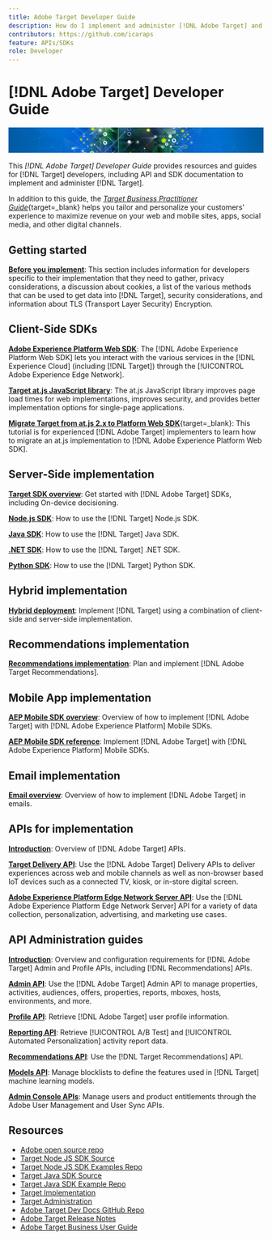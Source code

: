 ```yaml
---
title: Adobe Target Developer Guide
description: How do I implement and administer [!DNL Adobe Target] and work with its APIs and SDKs?
contributors: https://github.com/icaraps
feature: APIs/SDKs
role: Developer
---
```


# [!DNL Adobe Target] Developer Guide

![Adobe Target banner image](/help/dev/assets/target-home-banner-simple.png)

This *[!DNL Adobe Target] Developer Guide* provides resources and guides for [!DNL Target] developers, including API and SDK documentation to implement and administer [!DNL Target].

In addition to this guide, the [*Target Business Practitioner Guide*](https://experienceleague.adobe.com/docs/target/using/target-home.html){target=_blank} helps you tailor and personalize your customers' experience to maximize revenue on your web and mobile sites, apps, social media, and other digital channels.

## Getting started

[**Before you implement**](/help/dev/before-implement/prepare-to-implement-target.md): This section includes information for developers specific to their implementation that they need to gather, privacy considerations, a discussion about cookies, a list of the various methods that can be used to get data into [!DNL Target], security considerations, and information about TLS (Transport Layer Security) Encryption.

## Client-Side SDKs

[**Adobe Experience Platform Web SDK**](https://experienceleague.adobe.com/docs/experience-platform/edge/personalization/adobe-target/target-overview.html): The [!DNL Adobe Experience Platform Web SDK] lets you interact with the various services in the [!DNL Experience Cloud] (including [!DNL Target]) through the [!UICONTROL Adobe Experience Edge Network].

[**Target at.js JavaScript library**](/help/dev/implement/client-side/overview.md): The at.js JavaScript library improves page load times for web implementations, improves security, and provides better implementation options for single-page applications. 

[**Migrate Target from at.js 2.x to Platform Web SDK**](https://experienceleague.adobe.com/docs/platform-learn/migrate-target-to-websdk/introduction.html){target=_blank}: This tutorial is for experienced [!DNL Adobe Target] implementers to learn how to migrate an at.js implementation to [!DNL Adobe Experience Platform Web SDK].

## Server-Side implementation

[**Target SDK overview**](implement/server-side/server-side-overview.md): Get started with [!DNL Adobe Target] SDKs, including On-device decisioning.

[**Node.js SDK**](implement/server-side/node-js/overview.md): How to use the [!DNL Target] Node.js SDK.

[**Java SDK**](implement/server-side/java/overview.md): How to use the [!DNL Target] Java SDK.

[**.NET SDK**](implement/server-side/net/overview.md): How to use the [!DNL Target] .NET SDK.

[**Python SDK**](implement/server-side/python/overview.md): How to use the [!DNL Target] Python SDK.

## Hybrid implementation

[**Hybrid deployment**](implement/hybrid/hybrid-overview.md): Implement [!DNL Target] using a combination of client-side and server-side implementation.

## Recommendations implementation

[**Recommendations implementation**](implement/recommendations/recommendations.md): Plan and implement [!DNL Adobe Target Recommendations].

## Mobile App implementation

[**AEP Mobile SDK overview**](implement/mobile/overview.md): Overview of how to implement [!DNL Adobe Target] with [!DNL Adobe Experience Platform] Mobile SDKs.

[**AEP Mobile SDK reference**](https://developer.adobe.com/client-sdks/documentation/): Implement [!DNL Adobe Target] with [!DNL Adobe Experience Platform] Mobile SDKs.

## Email implementation

[**Email overview**](implement/email/overview.md): Overview of how to implement [!DNL Adobe Target] in emails.

## APIs for implementation

[**Introduction**](before-administer/target-api-overview.md): Overview of [!DNL Adobe Target] APIs.

[**Target Delivery API**](implement/delivery-api/overview.md): Use the [!DNL Adobe Target] Delivery APIs to deliver experiences across web and mobile channels as well as non-browser based IoT devices such as a connected TV, kiosk, or in-store digital screen.

[**Adobe Experience Platform Edge Network Server API**](https://experienceleague.adobe.com/docs/experience-platform/edge-network-server-api/overview.html): Use the [!DNL Adobe Experience Platform Edge Network Server] API for a variety of data collection, personalization, advertising, and marketing use cases.

## API Administration guides

[**Introduction**](before-administer/target-api-overview.md): Overview and configuration requirements for [!DNL Adobe Target] Admin and Profile APIs, including [!DNL Recommendations] APIs.

[**Admin API**](administer/admin-api/admin-api-overview-new.md): Use the [!DNL Adobe Target] Admin API to manage properties, activities, audiences, offers, properties, reports, mboxes, hosts, environments, and more.

[**Profile API**](https://developers.adobetarget.com/api/#profiles): Retrieve [!DNL Adobe Target] user profile information.

[**Reporting API**](https://developer.adobe.com/target/administer/admin-api/#tag/Reports): Retrieve [!UICONTROL A/B Test] and [!UICONTROL Automated Personalization] activity report data.

[**Recommendations API**](http://developers.adobetarget.com/api/recommendations/): Use the [!DNL Target Recommendations] API.

[**Models API**](administer/models-api/models-api-overview.md): Manage blocklists to define the features used in [!DNL Target] machine learning models.

[**Admin Console APIs**](https://developer.adobe.com/umapi/): Manage users and product entitlements through the Adobe User Management and User Sync APIs.

## Resources

* [Adobe open source repo](https://github.com/adobe)
* [Target Node JS SDK Source](https://github.com/adobe/target-nodejs-sdk)
* [Target Node JS SDK Examples Repo](https://github.com/adobe/target-nodejs-sdk-samples)
* [Target Java SDK Source](https://github.com/adobe/target-java-sdk)
* [Target Java SDK Example Repo](https://github.com/adobe/target-java-sdk-samples)
* [Target Implementation](./before-implement/prepare-to-implement-target.md)
* [Target Administration](./before-administer/target-api-overview.md)
* [Adobe Target Dev Docs GitHub Repo](https://github.com/AdobeDocs/target-developers)
* [Adobe Target Release Notes](https://experienceleague.adobe.com/docs/target/using/release-notes/release-notes.html)
* [Adobe Target Business User Guide](https://experienceleague.adobe.com/docs/target/using/target-home.html)
